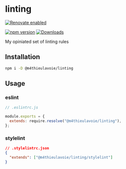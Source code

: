 # linting

[![Renovate enabled](https://img.shields.io/badge/renovate-enabled-brightgreen.svg)](https://renovatebot.com/)

<!-- [![code style: prettier](https://img.shields.io/badge/code_style-prettier-ff69b4.svg?style=flat-square)](https://github.com/prettier/prettier) -->

[![npm version](https://img.shields.io/npm/v/@m4thieulavoie/linting)](https://www.npmjs.com/package/@m4thieulavoie/linting)
[![Downloads](https://img.shields.io/npm/dm/@m4thieulavoie/linting.svg)](https://www.npmjs.com/package/@m4thieulavoie/linting)

My opiniated set of linting rules

## Installation

```bash
npm i -D @m4thieulavoie/linting
```

## Usage

### eslint

```js
// .eslintrc.js

module.exports = {
  extends: require.resolve("@m4thieulavoie/linting"),
};
```

### stylelint

```json
// .stylelintrc.json
{
  "extends": ["@m4thieulavoie/linting/stylelint"]
}
```
